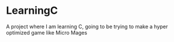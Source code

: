 # LearningC
A project where I am learning C, going to be trying to make a hyper optimized game like Micro Mages
